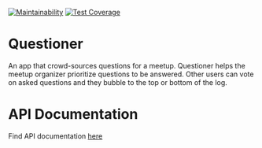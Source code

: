 [![Maintainability](https://api.codeclimate.com/v1/badges/d41efbc1465744d263be/maintainability)](https://codeclimate.com/github/asamisellah/Questioner/maintainability)  [![Test Coverage](https://api.codeclimate.com/v1/badges/d41efbc1465744d263be/test_coverage)](https://codeclimate.com/github/asamisellah/Questioner/test_coverage)


# Questioner

An app that crowd-sources questions for a meetup. Questioner helps the meetup organizer prioritize questions to be answered. Other users can vote on asked questions and they bubble to the top or bottom of the log.

# API Documentation
Find API documentation [here](https://web.postman.co/collections/4513005-7231ab8e-2c1e-4fda-b3ae-dba0da7f7fba?workspace=c86a539d-5592-4dbd-881f-cbcc910829ed#1baeee95-b894-401e-b108-b86ab2c553c8)
